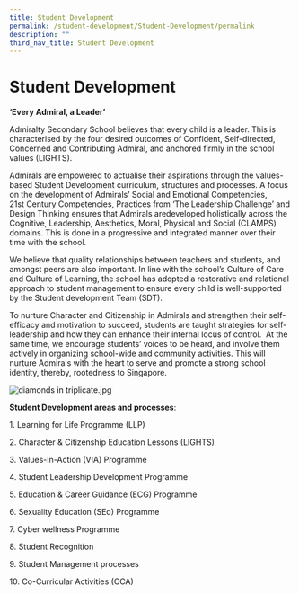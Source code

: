 ```yaml
---
title: Student Development
permalink: /student-development/Student-Development/permalink
description: ""
third_nav_title: Student Development
---
```

Student Development
===================

**‘Every Admiral, a Leader’**

Admiralty Secondary School believes that every child is a leader. This is characterised by the four desired outcomes of Confident, Self-directed, Concerned and Contributing Admiral, and anchored firmly in the school values (LIGHTS). 

Admirals are empowered to actualise their aspirations through the values-based Student Development curriculum, structures and processes. A focus on the development of Admirals’ Social and Emotional Competencies, 21st Century Competencies, Practices from ‘The Leadership Challenge’ and Design Thinking ensures that Admirals aredeveloped holistically across the Cognitive, Leadership, Aesthetics, Moral, Physical and Social (CLAMPS) domains. This is done in a progressive and integrated manner over their time with the school. 

We believe that quality relationships between teachers and students, and amongst peers are also important. In line with the school’s Culture of Care and Culture of Learning, the school has adopted a restorative and relational approach to student management to ensure every child is well-supported by the Student development Team (SDT). 

To nurture Character and Citizenship in Admirals and strengthen their self-efficacy and motivation to succeed, students are taught strategies for self-leadership and how they can enhance their internal locus of control.  At the same time, we encourage students’ voices to be heard, and involve them actively in organizing school-wide and community activities. This will nurture Admirals with the heart to serve and promote a strong school identity, thereby, rootedness to Singapore.

![diamonds in triplicate.jpg](https://admiraltysec.moe.edu.sg/qql/slot/u752/diamonds%20in%20triplicate.jpg)

**Student Development areas and processes**: 

1. Learning for Life Programme (LLP)

2. Character & Citizenship Education Lessons (LIGHTS)

3. Values-In-Action (VIA) Programme

4. Student Leadership Development Programme

5. Education & Career Guidance (ECG) Programme

6. Sexuality Education (SEd) Programme

7. Cyber wellness Programme

8. Student Recognition

9. Student Management processes

10. Co-Curricular Activities (CCA)